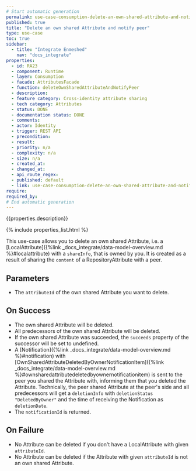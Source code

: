 ```yaml
---
# Start automatic generation
permalink: use-case-consumption-delete-an-own-shared-attribute-and-notify-peer
published: true
title: "Delete an own shared Attribute and notify peer"
type: use-case
toc: true
sidebar:
  - title: "Integrate Enmeshed"
    nav: "docs_integrate"
properties:
  - id: RA23
  - component: Runtime
  - layer: Consumption
  - facade: AttributesFacade
  - function: deleteOwnSharedAttributeAndNotifyPeer
  - description:
  - feature category: Cross-identity attribute sharing
  - tech category: Attributes
  - status: DONE
  - documentation status: DONE
  - comments:
  - actor: Identity
  - trigger: REST API
  - precondition:
  - result:
  - priority: n/a
  - complexity: n/a
  - size: n/a
  - created_at:
  - changed_at:
  - api_route_regex:
  - published: default
  - link: use-case-consumption-delete-an-own-shared-attribute-and-notify-peer
require:
required_by:
# End automatic generation
---
```


{{properties.description}}

{% include properties_list.html %}

This use-case allows you to delete an own shared Attribute, i.e. a [LocalAttribute]({%link _docs_integrate/data-model-overview.md %}#localattribute) with a `shareInfo`, that is owned by you.
It is created as a result of sharing the `content` of a RepositoryAttribute with a peer.

## Parameters

- The `attributeId` of the own shared Attribute you want to delete.

## On Success

- The own shared Attribute will be deleted.
- All predecessors of the own shared Attribute will be deleted.
- If the own shared Attribute was succeeded, the `succeeds` property of the successor will be set to undefined.
- A [Notification]({%link _docs_integrate/data-model-overview.md %}#notification) with [OwnSharedAttributeDeletedByOwnerNotificationItem]({%link _docs_integrate/data-model-overview.md %}#ownsharedattributedeletedbyownernotificationitem) is sent to the peer you shared the Attribute with, informing them that you deleted the Attribute. Technically, the peer shared Attribute at the peer's side and all predecessors will get a `deletionInfo` with `deletionStatus` `"DeletedByOwner"` and the time of receiving the Notification as `deletionDate`.
- The `notificationId` is returned.

## On Failure

- No Attribute can be deleted if you don't have a LocalAttribute with given `attributeId`.
- No Attribute can be deleted if the Attribute with given `attributeId` is not an own shared Attribute.
